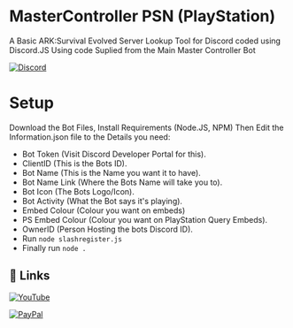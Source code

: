 # MasterController PSN (PlayStation)
A Basic ARK:Survival Evolved Server Lookup Tool for Discord coded using Discord.JS
Using code Suplied from the Main Master Controller Bot 

[![Discord](https://img.shields.io/discord/812467944420409355?color=blueviolet&label=Discord&logo=discord&logoColor=white&style=for-the-badge)](https://discord.gg/GwJKw7KP9J)

# Setup
Download the Bot Files, Install Requirements (Node.JS, NPM)
Then Edit the Information.json file to the Details you need:
- Bot Token (Visit Discord Developer Portal for this).
- ClientID (This is the Bots ID).
- Bot Name (This is the Name you want it to have).
- Bot Name Link (Where the Bots Name will take you to).
- Bot Icon (The Bots Logo/Icon).
- Bot Activity (What the Bot says it's playing).
- Embed Colour (Colour you want on embeds)
- PS Embed Colour (Colour you want on PlayStation Query Embeds).
- OwnerID (Person Hosting the bots Discord ID).
- Run ```node slashregister.js ```
- Finally run ```node .```


## 🔗 Links
[![YouTube](https://img.shields.io/youtube/channel/subscribers/UCVlqnigRMu-OkQ4Xf5YDrrA?label=Subscribe&logo=youtube&style=for-the-badge)](https://www.youtube.com/channel/UCVlqnigRMu-OkQ4Xf5YDrrA)

[![PayPal](https://img.shields.io/badge/PayPal-Donate-blue?style=for-the-badge&logo=paypal)](https://paypal.me/repgraphics?country.x=GB&locale.x=en_GB)
